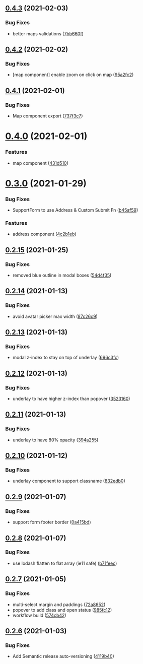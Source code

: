 ## [0.4.3](https://github.com/bcmi-labs/react-components/compare/v0.4.2...v0.4.3) (2021-02-03)


### Bug Fixes

* better maps validations ([7bb660f](https://github.com/bcmi-labs/react-components/commit/7bb660f6adc57ba28e9d927352879d9bff762c7b))

## [0.4.2](https://github.com/bcmi-labs/react-components/compare/v0.4.1...v0.4.2) (2021-02-02)


### Bug Fixes

* [map component] enable zoom on click on map ([95a2fc2](https://github.com/bcmi-labs/react-components/commit/95a2fc2d6716fba363271f99283dbe1596363ea0))

## [0.4.1](https://github.com/bcmi-labs/react-components/compare/v0.4.0...v0.4.1) (2021-02-01)


### Bug Fixes

* Map component export ([737f3c7](https://github.com/bcmi-labs/react-components/commit/737f3c7b0a4a906ec54ca7baaf2239eeb1e60aad))

# [0.4.0](https://github.com/bcmi-labs/react-components/compare/v0.3.0...v0.4.0) (2021-02-01)


### Features

* map component ([431d510](https://github.com/bcmi-labs/react-components/commit/431d5105db22f3f2d6f9ad89c1a67608c829b789))

# [0.3.0](https://github.com/bcmi-labs/react-components/compare/v0.2.15...v0.3.0) (2021-01-29)


### Bug Fixes

* SupportForm to use Address & Custom Submit Fn ([b45af59](https://github.com/bcmi-labs/react-components/commit/b45af59c7c91ecd2e8ee8773b616b362fe8b5639))


### Features

* address component ([4c2b1eb](https://github.com/bcmi-labs/react-components/commit/4c2b1eb8ccdba5021b4ac7715070157ce33b456b))

## [0.2.15](https://github.com/bcmi-labs/react-components/compare/v0.2.14...v0.2.15) (2021-01-25)


### Bug Fixes

* removed blue outline in modal boxes ([54d4f35](https://github.com/bcmi-labs/react-components/commit/54d4f35c216f2bf0870cf3c5555f92193e915f06))

## [0.2.14](https://github.com/bcmi-labs/react-components/compare/v0.2.13...v0.2.14) (2021-01-13)


### Bug Fixes

* avoid avatar picker max width ([87c26c9](https://github.com/bcmi-labs/react-components/commit/87c26c9fa63b68ae8283b6b2a2fbf30ebf97aa3a))

## [0.2.13](https://github.com/bcmi-labs/react-components/compare/v0.2.12...v0.2.13) (2021-01-13)


### Bug Fixes

* modal z-index to stay on top of underlay ([696c3fc](https://github.com/bcmi-labs/react-components/commit/696c3fc2a470465badd0a01f05409d5a4f947582))

## [0.2.12](https://github.com/bcmi-labs/react-components/compare/v0.2.11...v0.2.12) (2021-01-13)


### Bug Fixes

* underlay to have higher z-index than popover ([3523160](https://github.com/bcmi-labs/react-components/commit/352316072cc341d7606f042f0d034c9bb7e55783))

## [0.2.11](https://github.com/bcmi-labs/react-components/compare/v0.2.10...v0.2.11) (2021-01-13)


### Bug Fixes

* underlay to have 80% opacity ([394a255](https://github.com/bcmi-labs/react-components/commit/394a2555045e49138c7f0b48701dd061ebda26bb))

## [0.2.10](https://github.com/bcmi-labs/react-components/compare/v0.2.9...v0.2.10) (2021-01-12)


### Bug Fixes

* underlay component to support classname ([832edb0](https://github.com/bcmi-labs/react-components/commit/832edb0d7dd596e747b4f94cc03c1b1e5eed552e))

## [0.2.9](https://github.com/bcmi-labs/react-components/compare/v0.2.8...v0.2.9) (2021-01-07)


### Bug Fixes

* support form footer border ([0a415bd](https://github.com/bcmi-labs/react-components/commit/0a415bd3f025067ad87466770fc0c0975355c6ac))

## [0.2.8](https://github.com/bcmi-labs/react-components/compare/v0.2.7...v0.2.8) (2021-01-07)


### Bug Fixes

* use lodash flatten to flat array (ie11 safe) ([b71feec](https://github.com/bcmi-labs/react-components/commit/b71feecafc25073391ff0b2c43e4204fb0ecee16))

## [0.2.7](https://github.com/bcmi-labs/react-components/compare/v0.2.6...v0.2.7) (2021-01-05)


### Bug Fixes

* multi-select margin and paddings ([72a8652](https://github.com/bcmi-labs/react-components/commit/72a865250ab7e1aab0ebaed423acaa97d9ce6db1))
* popover to add class and open status ([985fc12](https://github.com/bcmi-labs/react-components/commit/985fc12f5fe19aeb6ce4404208c310eb4928fcf6))
* workflow build ([574cb42](https://github.com/bcmi-labs/react-components/commit/574cb420f8da4d86dfb9ae7c3cca02f1f67da554))

## [0.2.6](https://github.com/bcmi-labs/react-components/compare/v0.2.5...v0.2.6) (2021-01-03)


### Bug Fixes

* Add Semantic release auto-versioning ([4119b40](https://github.com/bcmi-labs/react-components/commit/4119b40132ed3ea72fdd1bcb869b642402349968))
